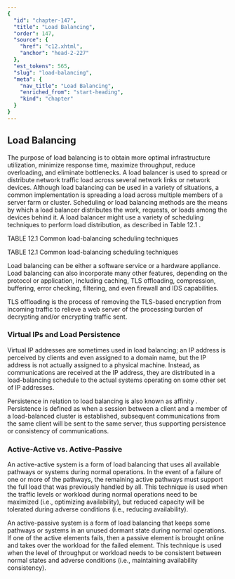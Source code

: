 ```yaml
---
{
  "id": "chapter-147",
  "title": "Load Balancing",
  "order": 147,
  "source": {
    "href": "c12.xhtml",
    "anchor": "head-2-227"
  },
  "est_tokens": 565,
  "slug": "load-balancing",
  "meta": {
    "nav_title": "Load Balancing",
    "enriched_from": "start-heading",
    "kind": "chapter"
  }
}
---
```

## Load Balancing

The purpose of load balancing is to obtain more optimal infrastructure utilization, minimize response time, maximize throughput, reduce overloading, and eliminate bottlenecks. A load balancer is used to spread or distribute network traffic load across several network links or network devices. Although load balancing can be used in a variety of situations, a common implementation is spreading a load across multiple members of a server farm or cluster. Scheduling or load balancing methods are the means by which a load balancer distributes the work, requests, or loads among the devices behind it. A load balancer might use a variety of scheduling techniques to perform load distribution, as described in Table 12.1 .

TABLE 12.1 Common load-balancing scheduling techniques

TABLE 12.1 Common load-balancing scheduling techniques

Load balancing can be either a software service or a hardware appliance. Load balancing can also incorporate many other features, depending on the protocol or application, including caching, TLS offloading, compression, buffering, error checking, filtering, and even firewall and IDS capabilities.

TLS offloading is the process of removing the TLS-based encryption from incoming traffic to relieve a web server of the processing burden of decrypting and/or encrypting traffic sent.

### Virtual IPs and Load Persistence

Virtual IP addresses are sometimes used in load balancing; an IP address is perceived by clients and even assigned to a domain name, but the IP address is not actually assigned to a physical machine. Instead, as communications are received at the IP address, they are distributed in a load-balancing schedule to the actual systems operating on some other set of IP addresses.

Persistence in relation to load balancing is also known as affinity . Persistence is defined as when a session between a client and a member of a load-balanced cluster is established, subsequent communications from the same client will be sent to the same server, thus supporting persistence or consistency of communications.

### Active-Active vs. Active-Passive

An active-active system is a form of load balancing that uses all available pathways or systems during normal operations. In the event of a failure of one or more of the pathways, the remaining active pathways must support the full load that was previously handled by all. This technique is used when the traffic levels or workload during normal operations need to be maximized (i.e., optimizing availability), but reduced capacity will be tolerated during adverse conditions (i.e., reducing availability).

An active-passive system is a form of load balancing that keeps some pathways or systems in an unused dormant state during normal operations. If one of the active elements fails, then a passive element is brought online and takes over the workload for the failed element. This technique is used when the level of throughput or workload needs to be consistent between normal states and adverse conditions (i.e., maintaining availability consistency).
